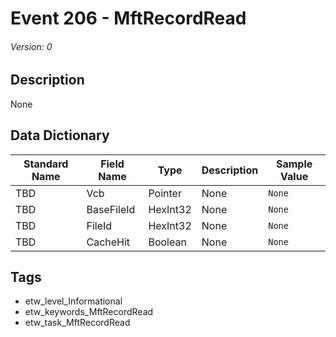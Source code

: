 # Event 206 - MftRecordRead
###### Version: 0

## Description
None

## Data Dictionary
|Standard Name|Field Name|Type|Description|Sample Value|
|---|---|---|---|---|
|TBD|Vcb|Pointer|None|`None`|
|TBD|BaseFileId|HexInt32|None|`None`|
|TBD|FileId|HexInt32|None|`None`|
|TBD|CacheHit|Boolean|None|`None`|

## Tags
* etw_level_Informational
* etw_keywords_MftRecordRead
* etw_task_MftRecordRead